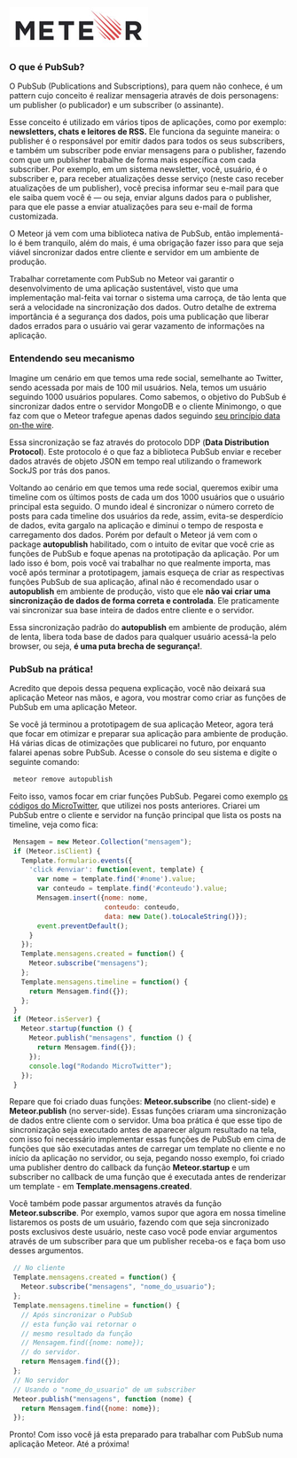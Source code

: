 [![Meteor](../images/meteor-logo.jpg "Meteor")](http://meteor.com) 

### O que é PubSub?

O PubSub (Publications and Subscriptions), para quem não conhece, é um pattern cujo conceito é realizar mensageria através de dois personagens: um publisher (o publicador) e um subscriber (o assinante).

Esse conceito é utilizado em vários tipos de aplicações, como por exemplo: **newsletters, chats e leitores de RSS.** Ele funciona da seguinte maneira: o publisher é o responsável por emitir dados para todos os seus subscribers, e também um subscriber pode enviar mensagens para o publisher, fazendo com que um publisher trabalhe de forma mais específica com cada subscriber. Por exemplo, em um sistema newsletter, você, usuário, é o subscriber e, para receber atualizações desse serviço (neste caso receber atualizações de um publisher), você precisa informar seu e-mail para que ele saiba quem você é — ou seja, enviar alguns dados para o publisher, para que ele passe a enviar atualizações para seu e-mail de forma customizada.

O Meteor já vem com uma biblioteca nativa de PubSub, então implementá-lo é bem tranquilo, além do mais, é uma obrigação fazer isso para que seja viável sincronizar dados entre cliente e servidor em um ambiente de produção.

Trabalhar corretamente com PubSub no Meteor vai garantir o desenvolvimento de uma aplicação sustentável, visto que uma implementação mal-feita vai tornar o sistema uma carroça, de tão lenta que será a velocidade na sincronização dos dados. Outro detalhe de extrema importância é a segurança dos dados, pois uma publicação que liberar dados errados para o usuário vai gerar vazamento de informações na aplicação.

### Entendendo seu mecanismo

Imagine um cenário em que temos uma rede social, semelhante ao Twitter, sendo acessada por mais de 100 mil usuários. Nela, temos um usuário seguindo 1000 usuários populares. Como sabemos, o objetivo do PubSub é sincronizar dados entre o servidor MongoDB e o cliente Minimongo, o que faz com que o Meteor trafegue apenas dados seguindo [seu princípio data on-the wire](http://udgwebdev.com/introducao-sobre-meteor).

Essa sincronização se faz através do protocolo DDP (**Data Distribution Protocol**). Este protocolo é o que faz a biblioteca PubSub enviar e receber dados através de objeto JSON em tempo real utilizando o framework SockJS por trás dos panos.

Voltando ao cenário em que temos uma rede social, queremos exibir uma timeline com os últimos posts de cada um dos 1000 usuários que o usuário principal esta seguido. O mundo ideal é sincronizar o número correto de posts para cada timeline dos usuários da rede, assim, evita-se desperdício de dados, evita gargalo na aplicação e diminui o tempo de resposta e carregamento dos dados. Porém por default o Meteor já vem com o package **autopublish** habilitado, com o intuito de evitar que você crie as funções de PubSub e foque apenas na prototipação da aplicação. Por um lado isso é bom, pois você vai trabalhar no que realmente importa, mas você após terminar a prototipagem, jamais esqueça de criar as respectivas funções PubSub de sua aplicação, afinal não é recomendado usar o **autopublish** em ambiente de produção, visto que ele **não vai criar uma sincronização de dados de forma correta e controlada**. Ele praticamente vai sincronizar sua base inteira de dados entre cliente e o servidor.

Essa sincronização padrão do **autopublish** em ambiente de produção, além de lenta, libera toda base de dados para qualquer usuário acessá-la pelo browser, ou seja, **é uma puta brecha de segurança!**.

### PubSub na prática!

Acredito que depois dessa pequena explicação, você não deixará sua aplicação Meteor nas mãos, e agora, vou mostrar como criar as funções de PubSub em uma aplicação Meteor.

Se você já terminou a prototipagem de sua aplicação Meteor, agora terá que focar em otimizar e preparar sua aplicação para ambiente de produção. Há várias dicas de otimizações que publicarei no futuro, por enquanto falarei apenas sobre PubSub. Acesse o console do seu sistema e digite o seguinte comando:

``` bash
 meteor remove autopublish
``` 

Feito isso, vamos focar em criar funções PubSub. Pegarei como exemplo [os códigos do MicroTwitter](https://github.com/caio-ribeiro-pereira/microtwitter), que utilizei nos posts anteriores. Criarei um PubSub entre o cliente e servidor na função principal que lista os posts na timeline, veja como fica:

``` javascript
 Mensagem = new Meteor.Collection("mensagem");
 if (Meteor.isClient) {
   Template.formulario.events({
     'click #enviar': function(event, template) {
       var nome = template.find('#nome').value;
       var conteudo = template.find('#conteudo').value;
       Mensagem.insert({nome: nome,
                        conteudo: conteudo,
                        data: new Date().toLocaleString()});
       event.preventDefault();
     }
   });
   Template.mensagens.created = function() {
     Meteor.subscribe("mensagens");
   };
   Template.mensagens.timeline = function() {
     return Mensagem.find({});
   };
 }
 if (Meteor.isServer) {
   Meteor.startup(function () {
     Meteor.publish("mensagens", function () {
       return Mensagem.find({});
     });
     console.log("Rodando MicroTwitter");
   });
 }
``` 

Repare que foi criado duas funções: **Meteor.subscribe** (no client-side) e **Meteor.publish** (no server-side). Essas funções criaram uma sincronização de dados entre cliente com o servidor. Uma boa prática é que esse tipo de sincronização seja executado antes de aparecer algum resultado na tela, com isso foi necessário implementar essas funções de PubSub em cima de funções que são executadas antes de carregar um template no cliente e no início da aplicação no servidor, ou seja, pegando nosso exemplo, foi criado uma publisher dentro do callback da função **Meteor.startup** e um subscriber no callback de uma função que é executada antes de renderizar um template - em **Template.mensagens.created**.

Você também pode passar argumentos através da função **Meteor.subscribe**. Por exemplo, vamos supor que agora em nossa timeline listaremos os posts de um usuário, fazendo com que seja sincronizado posts exclusivos deste usuário, neste caso você pode enviar argumentos através de um subscriber para que um publisher receba-os e faça bom uso desses argumentos.

``` javascript
 // No cliente
 Template.mensagens.created = function() {
   Meteor.subscribe("mensagens", "nome_do_usuario");
 };
 Template.mensagens.timeline = function() {
   // Após sincronizar o PubSub
   // esta função vai retornar o
   // mesmo resultado da função
   // Mensagem.find({nome: nome});
   // do servidor.
   return Mensagem.find({});
 };
 // No servidor
 // Usando o "nome_do_usuario" de um subscriber
 Meteor.publish("mensagens", function (nome) {
   return Mensagem.find({nome: nome});
 });
``` 

Pronto! Com isso você já esta preparado para trabalhar com PubSub numa aplicação Meteor. Até a próxima!